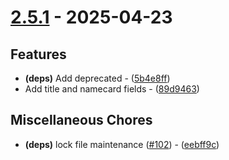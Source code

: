 # [2.5.1](https://github.com/seriaati/enka-py/compare/v2.5.0..v2.5.1) - 2025-04-23

## Features

- **(deps)** Add deprecated - ([5b4e8ff](https://github.com/seriaati/enka-py/commit/5b4e8ff531488beb7305290ce8052579a6821193))
- Add title and namecard fields - ([89d9463](https://github.com/seriaati/enka-py/commit/89d9463c8c3c77396606762ae44897bcb8445da9))

## Miscellaneous Chores

- **(deps)** lock file maintenance ([#102](https://github.com/seriaati/enka-py/issues/102)) - ([eebff9c](https://github.com/seriaati/enka-py/commit/eebff9c6bc9b230aa7e1ef021b83767f78faaac2))


